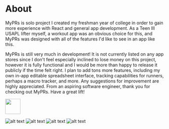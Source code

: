 # About

MyPRs is solo project I created my freshman year of college in order
to gain more experience with React and general app development. As a Teen III
USAPL lifter myself, a workout app was an obvious choice for this, and MyPRs
was designed with all of the features I'd like to see in an app like this.


MyPRs is still very much in development! It is not currently listed
on any app stores since I don't feel especially inclined to lose money on
this project, however it is fully functional and I would be more than happy
to release it publicly if the time felt right. I plan to add tons more features,
including my own in-app editable spreadsheet interface, tracking capabilities
for runners, perhaps a macro tracker, and more. Any suggestions for improvement
are highly appreciated. From an aspiring software engineer, thank you for checking
out MyPRs. Have a great lift!

<img src="https://github.com/sdupont06/MyPRs/blob/main/Simulator%20Screenshot%20-%20iPhone%20SE%20(3rd%20generation)%20-%202025-03-18%20at%2012.18.00.png
" width="48">

![alt text][ss1]
![alt text][ss2]
![alt text][ss3]
![alt text][ss4]

[ss1]: https://github.com/sdupont06/MyPRs/blob/main/Simulator%20Screenshot%20-%20iPhone%20SE%20(3rd%20generation)%20-%202025-03-18%20at%2012.18.00.png
[ss2]: https://github.com/sdupont06/MyPRs/blob/main/Simulator%20Screenshot%20-%20iPhone%20SE%20(3rd%20generation)%20-%202025-03-18%20at%2012.18.05.png
[ss3]: https://github.com/sdupont06/MyPRs/blob/main/Simulator%20Screenshot%20-%20iPhone%20SE%20(3rd%20generation)%20-%202025-03-18%20at%2012.18.11.png
[ss4]: https://github.com/sdupont06/MyPRs/blob/main/Simulator%20Screenshot%20-%20iPhone%20SE%20(3rd%20generation)%20-%202025-03-18%20at%2012.18.15.png
